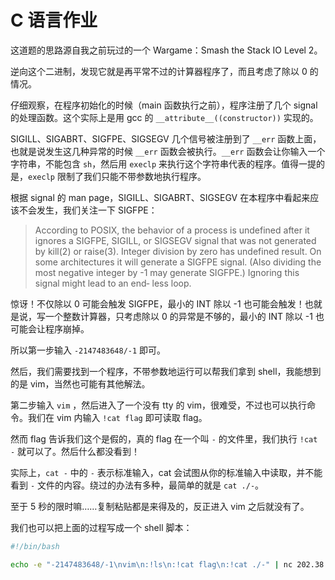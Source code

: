 # C 语言作业

这道题的思路源自我之前玩过的一个 Wargame：Smash the Stack IO Level 2。

逆向这个二进制，发现它就是再平常不过的计算器程序了，而且考虑了除以 0 的情况。

仔细观察，在程序初始化的时候（main 函数执行之前），程序注册了几个 signal 的处理函数。这个实际上是用 gcc 的 `__attribute__((constructor))` 实现的。

SIGILL、SIGABRT、SIGFPE、SIGSEGV 几个信号被注册到了 `__err` 函数上面，也就是说发生这几种异常的时候 `__err` 函数会被执行。`__err` 函数会让你输入一个字符串，不能包含 `sh`，然后用 `execlp` 来执行这个字符串代表的程序。值得一提的是，`execlp` 限制了我们只能不带参数地执行程序。

根据 signal 的 man page，SIGILL、SIGABRT、SIGSEGV 在本程序中看起来应该不会发生，我们关注一下 SIGFPE：

> According to POSIX, the behavior of a process is undefined after it ignores a  SIGFPE,  SIGILL,
> or  SIGSEGV signal that was not generated by kill(2) or raise(3).  Integer division by zero has
> undefined result.  On some architectures it will generate a SIGFPE signal.  (Also dividing  the
> most  negative  integer by -1 may generate SIGFPE.)  Ignoring this signal might lead to an end‐
> less loop.

惊讶！不仅除以 0 可能会触发 SIGFPE，最小的 INT 除以 -1 也可能会触发！也就是说，写一个整数计算器，只考虑除以 0 的异常是不够的，最小的 INT 除以 -1 也可能会让程序崩掉。

所以第一步输入 `-2147483648/-1` 即可。

然后，我们需要找到一个程序，不带参数地运行可以帮我们拿到 shell，我能想到的是 vim，当然也可能有其他解法。

第二步输入 `vim` ，然后进入了一个没有 tty 的 vim，很难受，不过也可以执行命令。我们在 vim 内输入 `!cat flag` 即可读取 flag。

然而 flag 告诉我们这个是假的，真的 flag 在一个叫 `-` 的文件里，我们执行 `!cat -` 就可以了。然后什么都没看到！

实际上，`cat -` 中的 `-` 表示标准输入，cat 会试图从你的标准输入中读取，并不能看到 `-` 文件的内容。绕过的办法有多种，最简单的就是 `cat ./-`。

至于 5 秒的限时嘛……复制粘贴都是来得及的，反正进入 vim 之后就没有了。

我们也可以把上面的过程写成一个 shell 脚本：

```bash
#!/bin/bash

echo -e "-2147483648/-1\nvim\n:!ls\n:!cat flag\n:!cat ./-" | nc 202.38.95.46 12008 | grep flag
```

